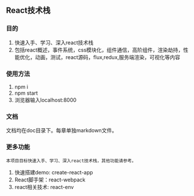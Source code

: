 ## React技术栈
### 目的

1. 快速入手、学习、深入react技术栈
2. 包括react概述，事件系统，css模块化，组件通信，高阶组件，渲染劫持，性能优化，动画，测试，react源码，flux,redux,服务端渲染，可视化等内容

### 使用方法

1. npm i
2. npm start
3. 浏览器输入localhost:8000

### 文档

文档均在doc目录下。每章单独markdown文件。

### 更多功能
    本项目目标快速入手、学习、深入react技术栈，其他功能请参考。
1. 快速搭建demo: create-react-app
2. React脚手架：react-webpack
3. react相关技术: react-env



